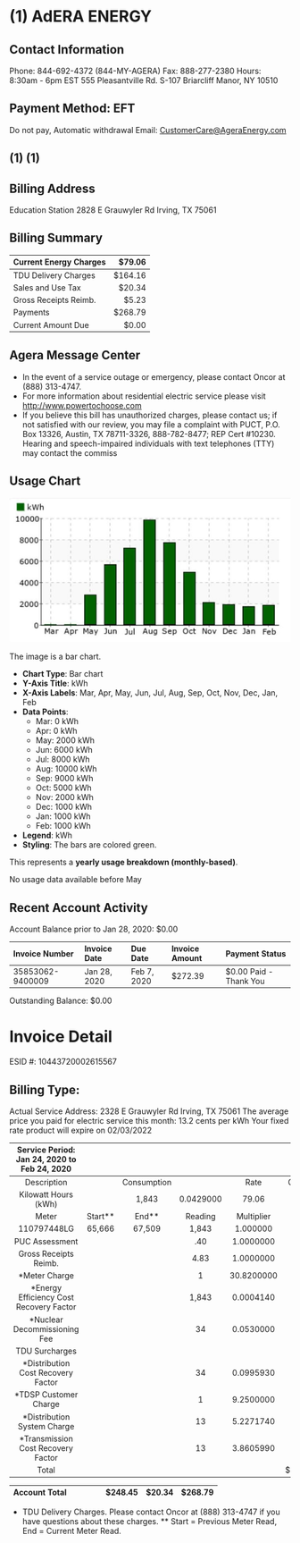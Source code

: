 # (1) AdERA ENERGY 

## Contact Information

Phone: 844-692-4372 (844-MY-AGERA)
Fax: 888-277-2380
Hours: 8:30am - 6pm EST
555 Pleasantville Rd. S-107
Briarcliff Manor, NY 10510

## Payment Method: EFT

Do not pay, Automatic withdrawal
Email: CustomerCare@AgeraEnergy.com

## (1) (1)

## Billing Address

Education Station
2828 E Grauwyler Rd
Irving, TX 75061

## Billing Summary

| Current Energy Charges | $\$ 79.06$ |
| :-- | --: |
| TDU Delivery Charges | $\$ 164.16$ |
| Sales and Use Tax | $\$ 20.34$ |
| Gross Receipts Reimb. | $\$ 5.23$ |
| Payments | $\$ 268.79$ |
| Current Amount Due | $\$ 0.00$ |

## Agera Message Center

- In the event of a service outage or emergency, please contact Oncor at (888) 313-4747.
- For more information about residential electric service please visit http://www.powertochoose.com
- If you believe this bill has unauthorized charges, please contact us; if not satisfied with our review, you may file a complaint with PUCT, P.O. Box 13326, Austin, TX 78711-3326, 888-782-8477; REP Cert \#10230. Hearing and speech-impaired individuals with text telephones (TTY) may contact the commiss


## Usage Chart

![](images/img-0.jpeg)

The image is a bar chart.

- **Chart Type**: Bar chart
- **Y-Axis Title**: kWh
- **X-Axis Labels**: Mar, Apr, May, Jun, Jul, Aug, Sep, Oct, Nov, Dec, Jan, Feb
- **Data Points**:
  - Mar: 0 kWh
  - Apr: 0 kWh
  - May: 2000 kWh
  - Jun: 6000 kWh
  - Jul: 8000 kWh
  - Aug: 10000 kWh
  - Sep: 9000 kWh
  - Oct: 5000 kWh
  - Nov: 2000 kWh
  - Dec: 1000 kWh
  - Jan: 1000 kWh
  - Feb: 1000 kWh
- **Legend**: kWh
- **Styling**: The bars are colored green.

This represents a **yearly usage breakdown (monthly-based)**.

No usage data available before May

## Recent Account Activity

Account Balance prior to Jan 28, 2020: $\$ 0.00$

| Invoice Number | Invoice Date | Due Date | Invoice Amount | Payment Status |
| :-- | :-- | :-- | :-- | :-- |
| 35853062-9400009 | Jan 28, 2020 | Feb 7, 2020 | $\$ 272.39$ | $\$ 0.00$ Paid - Thank You |

Outstanding Balance: $\$ 0.00$

# Invoice Detail 

ESID \#: 10443720002615567

## Billing Type:

Actual
Service Address:
2328 E Grauwyler Rd
Irving, TX 75061
The average price you paid for electric service this month: 13.2 cents per kWh Your fixed rate product will expire on 02/03/2022

| Service Period: Jan 24, 2020 to Feb 24, 2020 |  |  |  |  |  |  |  |
| :--: | :--: | :--: | :--: | :--: | :--: | :--: | :--: |
| Description |  | Consumption |  | Rate | Charge | Tax | Total |
| Kilowatt Hours (kWh) |  | 1,843 | 0.0429000 | 79.06 | 6.52 | 85.58 |
| Meter | Start** | End** | Reading | Multiplier |  |  |  |
| 110797448LG | 65,666 | 67,509 | 1,843 | 1.000000 |  |  |  |
| PUC Assessment |  |  | .40 | 1.0000000 | 0.40 | 0.03 | 0.43 |
| Gross Receipts Reimb. |  |  | 4.83 | 1.0000000 | 4.83 | 0.40 | 5.23 |
| *Meter Charge |  |  | 1 | 30.8200000 | 30.82 | 2.54 | 33.36 |
| *Energy Efficiency Cost Recovery Factor |  |  | 1,843 | 0.0004140 | 0.76 | 0.06 | 0.82 |
| *Nuclear Decommissioning Fee |  |  | 34 | 0.0530000 | 1.80 | 0.00 | 1.80 |
| TDU Surcharges |  |  |  |  |  |  |  |
| *Distribution Cost Recovery Factor |  |  | 34 | 0.0995930 | 3.39 | 0.28 | 3.67 |
| *TDSP Customer Charge |  |  | 1 | 9.2500000 | 9.25 | 0.76 | 10.01 |
| *Distribution System Charge |  |  | 13 | 5.2271740 | 67.95 | 5.61 | 73.56 |
| *Transmission Cost Recovery Factor |  |  | 13 | 3.8605990 | 50.19 | 4.14 | 54.33 |
| Total |  |  |  |  | \$248.45 | \$20.34 | \$268.79 |


| Account Total |  |  |  |  | \$248.45 | $\$ 20.34$ | \$268.79 |
| :--: | :--: | :--: | :--: | :--: | :--: | :--: | :--: |

* TDU Delivery Charges. Please contact Oncor at (888) 313-4747 if you have questions about these charges. ** Start = Previous Meter Read, End = Current Meter Read.

